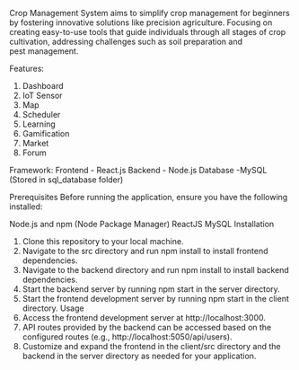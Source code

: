 Crop Management System aims to simplify crop management for beginners by fostering innovative solutions like precision agriculture. Focusing on creating easy-to-use tools that guide individuals through all stages of crop cultivation, addressing challenges such as soil preparation and pest management.

Features:

1. Dashboard
2. IoT Sensor
3. Map
4. Scheduler
5. Learning
6. Gamification
7. Market
8. Forum

Framework:
Frontend - React.js
Backend - Node.js
Database -MySQL (Stored in sql_database folder)

Prerequisites
Before running the application, ensure you have the following installed:

Node.js and npm (Node Package Manager)
ReactJS
MySQL
Installation

1. Clone this repository to your local machine.
2. Navigate to the src directory and run npm install to install frontend dependencies.
3. Navigate to the backend directory and run npm install to install backend dependencies.
4. Start the backend server by running npm start in the server directory.
5. Start the frontend development server by running npm start in the client directory.
   Usage
6. Access the frontend development server at http://localhost:3000.
7. API routes provided by the backend can be accessed based on the configured routes (e.g., http://localhost:5050/api/users).
8. Customize and expand the frontend in the client/src directory and the backend in the server directory as needed for your application.
